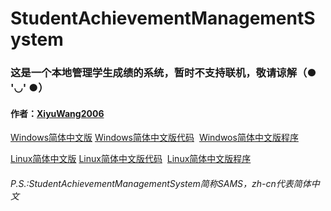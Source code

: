 # StudentAchievementManagementSystem
<h3>这是一个本地管理学生成绩的系统，暂时不支持联机，敬请谅解（● '◡' ●）</h3>
<h4>作者：<a href="https://github.com/XiyuWang2006/">XiyuWang2006</a></h4>
<p><a href="https://github.com/XiyuWang2006/StudentAchievementManagementSystem/tree/master/WindowsEdition/">Windows简体中文版</a>
 <a href="https://github.com/XiyuWang2006/StudentAchievementManagementSystem/tree/master/WindowsEdition/SAMS_zh-cn.windows.cpp">Windows简体中文版代码</a>
  <a href="https://github.com/XiyuWang2006/StudentAchievementManagementSystem/tree/master/WindowsEdition/SAMS_zh-cn.windows.exe">Windwos简体中文版程序</a>
 </p>
 <p>
 <a href="https://github.com/XiyuWang2006/StudentAchievementManagementSystem/tree/master/LinuxEdition/">Linux简体中文版</a>
<a href="https://github.com/XiyuWang2006/StudentAchievementManagementSystem/tree/master/LinuxEdition/SAMS_zh-cn.linux.cpp">Linux简体中文版代码</a>
  <a href="https://github.com/XiyuWang2006/StudentAchievementManagementSystem/tree/master/LinuxEdition/SAMS_zh-cn.linux.out">Linux简体中文版程序</a></p>
<h6>P.S.:StudentAchievementManagementSystem简称SAMS，zh-cn代表简体中文</h6>
